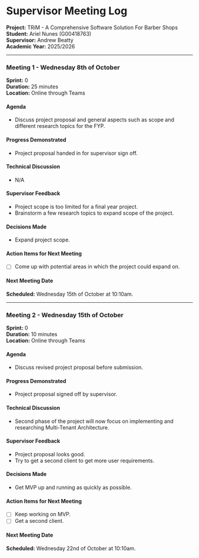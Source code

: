 # Supervisor Meeting Log

**Project:** TRiM - A Comprehensive Software Solution For Barber Shops
**Student:** Ariel Nunes (G00418763)  
**Supervisor:** Andrew Beatty  
**Academic Year:** 2025/2026

---

### Meeting 1 - Wednesday 8th of October
**Sprint:** 0  
**Duration:** 25 minutes  
**Location:** Online through Teams

#### Agenda
- Discuss project proposal and general aspects such as scope and different research topics for the FYP.

#### Progress Demonstrated
- Project proposal handed in for supervisor sign off.

#### Technical Discussion
- N/A

#### Supervisor Feedback
- Project scope is too limited for a final year project.
- Brainstorm a few research topics to expand scope of the project.

#### Decisions Made
- Expand project scope.

#### Action Items for Next Meeting
- [ ] Come up with potential areas in which the project could expand on.

#### Next Meeting Date
**Scheduled:** Wednesday 15th of October at 10:10am.

---

### Meeting 2 - Wednesday 15th of October
**Sprint:** 0  
**Duration:** 10 minutes  
**Location:** Online through Teams

#### Agenda
- Discuss revised project proposal before submission.

#### Progress Demonstrated
- Project proposal signed off by supervisor.

#### Technical Discussion
- Second phase of the project will now focus on implementing and researching Multi-Tenant Architecture.

#### Supervisor Feedback
- Project proposal looks good.
- Try to get a second client to get more user requirements.

#### Decisions Made
- Get MVP up and running as quickly as possible.

#### Action Items for Next Meeting
- [ ] Keep working on MVP.
- [ ] Get a second client.

#### Next Meeting Date
**Scheduled:** Wednesday 22nd of October at 10:10am.
